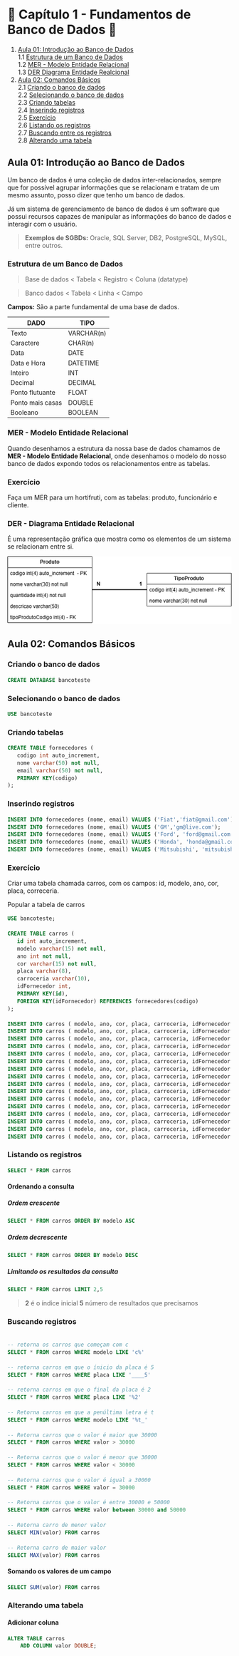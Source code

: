 # 🐬 Capítulo 1 - Fundamentos de Banco de Dados 🐬 

1. [Aula 01: Introdução ao Banco de Dados](#aula-01-introdução-ao-banco-de-dados)  
   1.1 [Estrutura de um Banco de Dados](#estrutura-de-um-banco-de-dados)  
   1.2 [MER - Modelo Entidade Relacional](#mer---modelo-entidade-relacional)  
   1.3 [DER Diagrama Entidade Realcional](#der---diagrama-entidade-relacional)  
2. [Aula 02: Comandos Básicos](#aula-02-comandos-básicos )  
   2.1 [Criando o banco de dados](#criando-o-banco-de-dados)  
   2.2 [Selecionando o banco de dados](#selecionando-o-banco-de-dados)  
   2.3 [Criando tabelas](#criando-tabelas)  
   2.4 [Inserindo registros](#inserindo-registros)  
   2.5 [Exercício](#exercício-1)  
   2.6 [Listando os registros](#listando-os-registros)  
   2.7 [Buscando entre os registros](#buscando-registros)  
   2.8 [Alterando uma tabela](#alterando-uma-tabela)  
   
## Aula 01: Introdução ao Banco de Dados

Um banco de dados é uma coleção de dados inter-relacionados, sempre que for possível agrupar informações que se relacionam e tratam de um mesmo assunto, posso dizer que tenho um banco de dados.

Já um sistema de gerenciamento de banco de dados é um software que possui recursos capazes de manipular as informações do banco de dados e interagir com o usuário.


>**Exemplos de SGBDs:** Oracle, SQL Server, DB2, PostgreSQL, MySQL, entre outros.

### Estrutura de um Banco de Dados

>Base de dados < Tabela < Registro < Coluna (datatype)

>Banco dados < Tabela < Linha < Campo

**Campos:** São a parte fundamental de uma base de dados.

|DADO  |TIPO   |
| ------------ | ------------ |
|Texto   |VARCHAR(n)   |
|Caractere   |CHAR(n)|
|Data |DATE   |
|Data e Hora|DATETIME |
|Inteiro|INT |
|Decimal|DECIMAL   |
|Ponto flutuante|FLOAT   |
|Ponto mais casas|DOUBLE   |
|Booleano| BOOLEAN|

### MER - Modelo Entidade Relacional
Quando desenhamos a estrutura da nossa base de dados chamamos de **MER - Modelo Entidade Relacional**, onde desenhamos o modelo do nosso banco de dados expondo todos os relacionamentos entre as tabelas.

### Exercício

Faça um MER para um hortifruti, com as tabelas: produto, funcionário e cliente.

### DER - Diagrama Entidade Relacional
É uma representação gráfica que mostra como os elementos de um sistema se relacionam entre si.

![Exemplo DER](ExemploDER.png)

## Aula 02: Comandos Básicos

### Criando o banco de dados

```sql
CREATE DATABASE bancoteste
```

### Selecionando o banco de dados
```sql
USE bancoteste
```

### Criando tabelas
```sql
CREATE TABLE fornecedores (
   codigo int auto_increment,
   nome varchar(50) not null,
   email varchar(50) not null,
   PRIMARY KEY(codigo)
);
```

### Inserindo registros
```sql
INSERT INTO fornecedores (nome, email) VALUES ('Fiat','fiat@gmail.com');
INSERT INTO fornecedores (nome, email) VALUES ('GM','gm@live.com');
INSERT INTO fornecedores (nome, email) VALUES ('Ford', 'ford@gmail.com');
INSERT INTO fornecedores (nome, email) VALUES ('Honda', 'honda@gmail.com');
INSERT INTO fornecedores (nome, email) VALUES ('Mitsubishi', 'mitsubishi@gmail.com');
```

### Exercício
Criar uma tabela chamada carros, com os campos: id, modelo, ano, cor, placa, correceria.

Popular a tabela de carros

```sql
USE bancoteste;

CREATE TABLE carros (
   id int auto_increment,
   modelo varchar(15) not null,
   ano int not null,
   cor varchar(15) not null,
   placa varchar(8),
   carroceria varchar(10),
   idFornecedor int,
   PRIMARY KEY(id),
   FOREIGN KEY(idFornecedor) REFERENCES fornecedores(codigo)
);

INSERT INTO carros ( modelo, ano, cor, placa, carroceria, idFornecedor ) VALUES ('Mobi', 2025, 'Preto','', 'Hatch', 1);
INSERT INTO carros ( modelo, ano, cor, placa, carroceria, idFornecedor ) VALUES ('Punto', 2012, 'Cinza', '', 'Hatch', 1);
INSERT INTO carros ( modelo, ano, cor, placa, carroceria, idFornecedor ) VALUES ('Strada', 2006, 'Preto', '', 'Utilitário', 1);
INSERT INTO carros ( modelo, ano, cor, placa, carroceria, idFornecedor ) VALUES ('Onix',2023, 'Branco', '', 'Hatch', 2 );
INSERT INTO carros ( modelo, ano, cor, placa, carroceria, idFornecedor ) VALUES ('Cruze', 2022, 'Azul', '', 'Sedan', 2);
INSERT INTO carros ( modelo, ano, cor, placa, carroceria, idFornecedor ) VALUES ('Camaro', 2018, 'Amarelo', '', 'Sedan', 2);
INSERT INTO carros ( modelo, ano, cor, placa, carroceria, idFornecedor ) VALUES ('Fiesta', 2007, 'Azul', '', 'Sedan', 3);
INSERT INTO carros ( modelo, ano, cor, placa, carroceria, idFornecedor ) VALUES ('Mustang', 2024, 'Amarelo', '','Sedan', 3);
INSERT INTO carros ( modelo, ano, cor, placa, carroceria, idFornecedor ) VALUES ('Ka', 2007, 'Branco', '','Sedan', 3);
INSERT INTO carros ( modelo, ano, cor, placa, carroceria, idFornecedor ) VALUES ('City', 2022, 'Cinza', '','Sedan', 4);
INSERT INTO carros ( modelo, ano, cor, placa, carroceria, idFornecedor ) VALUES ('Civic', 2019, 'Preto', '', 'Sedan', 4);
INSERT INTO carros ( modelo, ano, cor, placa, carroceria, idFornecedor ) VALUES ('HR-V', 2019, 'Preto', '', 'SUV', 4);
INSERT INTO carros ( modelo, ano, cor, placa, carroceria, idFornecedor ) VALUES ('Lancer', 2006, 'Azul', '', 'Sedan', 5);
INSERT INTO carros ( modelo, ano, cor, placa, carroceria, idFornecedor ) VALUES ('Eclipse', 1995, 'Preto', '', 'Hatch', 5);
INSERT INTO carros ( modelo, ano, cor, placa, carroceria, idFornecedor ) VALUES ('Lancer', 2006, 'Azul', '', 'Sedan', 5);
INSERT INTO carros ( modelo, ano, cor, placa, carroceria, idFornecedor ) VALUES ('3000GT', 1993, 'Vermelho', '', 'Hatch', 5);
```

### Listando os registros

```sql
SELECT * FROM carros
```
#### Ordenando a consulta

##### Ordem crescente
```sql
SELECT * FROM carros ORDER BY modelo ASC
```

##### Ordem decrescente
```sql
SELECT * FROM carros ORDER BY modelo DESC
```

##### Limitando os resultados da consulta
```sql
SELECT * FROM carros LIMIT 2,5 
```
>**2** é o índice inicial
>**5** número de resultados que precisamos

### Buscando registros
```sql

-- retorna os carros que começam com c
SELECT * FROM carros WHERE modelo LIKE 'c%'

-- retorna carros em que o ínicio da placa é 5
SELECT * FROM carros WHERE placa LIKE '____5' 

-- retorna carros em que o final da placa é 2
SELECT * FROM carros WHERE placa LIKE '%2' 

-- Retorna carros em que a penúltima letra é t
SELECT * FROM carros WHERE modelo LIKE '%t_' 

-- Retorna carros que o valor é maior que 30000
SELECT * FROM carros WHERE valor > 30000

-- Retorna carros que o valor é menor que 30000
SELECT * FROM carros WHERE valor < 30000

-- Retorna carros que o valor é igual a 30000
SELECT * FROM carros WHERE valor = 30000

-- Retorna carros que o valor é entre 30000 e 50000
SELECT * FROM carros WHERE valor between 30000 and 50000

-- Retorna carro de menor valor
SELECT MIN(valor) FROM carros

-- Retorna carro de maior valor
SELECT MAX(valor) FROM carros
```

#### Somando os valores de um campo
```sql
SELECT SUM(valor) FROM carros
```

### Alterando uma tabela

#### Adicionar coluna
```sql
ALTER TABLE carros 
	ADD COLUMN valor DOUBLE;
```





